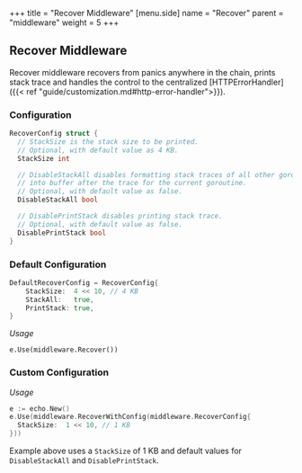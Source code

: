 +++
title = "Recover Middleware"
[menu.side]
  name = "Recover"
  parent = "middleware"
  weight = 5
+++

## Recover Middleware

Recover middleware recovers from panics anywhere in the chain, prints stack trace
and handles the control to the centralized
[HTTPErrorHandler]({{< ref "guide/customization.md#http-error-handler">}}).

### Configuration

```go
RecoverConfig struct {
  // StackSize is the stack size to be printed.
  // Optional, with default value as 4 KB.
  StackSize int

  // DisableStackAll disables formatting stack traces of all other goroutines
  // into buffer after the trace for the current goroutine.
  // Optional, with default value as false.
  DisableStackAll bool

  // DisablePrintStack disables printing stack trace.
  // Optional, with default value as false.
  DisablePrintStack bool
}
```

### Default Configuration

```go
DefaultRecoverConfig = RecoverConfig{
	StackSize:  4 << 10, // 4 KB
	StackAll:   true,
	PrintStack: true,
}
```

*Usage*

`e.Use(middleware.Recover())`

### Custom Configuration

*Usage*

```go
e := echo.New()
e.Use(middleware.RecoverWithConfig(middleware.RecoverConfig{
  StackSize:  1 << 10, // 1 KB
}))
```

Example above uses a `StackSize` of 1 KB and default values for `DisableStackAll`
and `DisablePrintStack`.

